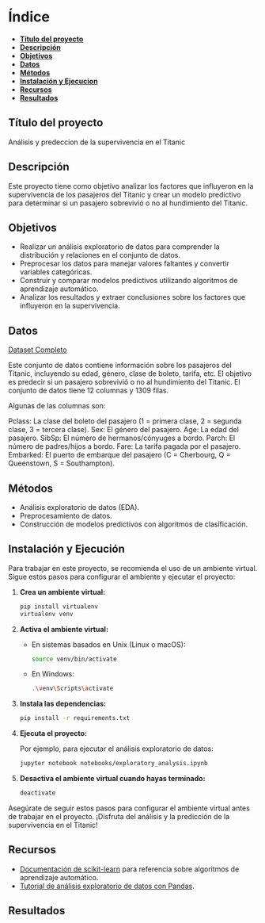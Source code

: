 # Índice

* **[Título del proyecto](#titulo-del-proyecto)**
* **[Descripción](#descripcion)**
* **[Objetivos](#objetivos)**
* **[Datos](#datos)**
* **[Métodos](#metodos)**
* **[Instalación y Ejecucion](#instalación-y-ejecución)**
* **[Recursos](#recursos)**
* **[Resultados](#resultados)**

## Título del proyecto

Análisis y predeccion de la supervivencia en el Titanic

## Descripción

Este proyecto tiene como objetivo analizar los factores que influyeron en la supervivencia de los pasajeros del Titanic y crear un modelo predictivo para determinar si un pasajero sobrevivió o no al hundimiento del Titanic.

## Objetivos

* Realizar un análisis exploratorio de datos para comprender la distribución y relaciones en el conjunto de datos.
* Preprocesar los datos para manejar valores faltantes y convertir variables categóricas.
* Construir y comparar modelos predictivos utilizando algoritmos de aprendizaje automático.
* Analizar los resultados y extraer conclusiones sobre los factores que influyeron en la supervivencia.

## Datos

[Dataset Completo](https://www.kaggle.com/competitions/titanic/overview)

Este conjunto de datos contiene información sobre los pasajeros del Titanic, incluyendo su edad, género, clase de boleto, tarifa, etc. El objetivo es predecir si un pasajero sobrevivió o no al hundimiento del Titanic. El conjunto de datos tiene 12 columnas y 1309 filas. 

Algunas de las columnas son:

Pclass: La clase del boleto del pasajero (1 = primera clase, 2 = segunda clase, 3 = tercera clase).
Sex: El género del pasajero.
Age: La edad del pasajero.
SibSp: El número de hermanos/cónyuges a bordo.
Parch: El número de padres/hijos a bordo.
Fare: La tarifa pagada por el pasajero.
Embarked: El puerto de embarque del pasajero (C = Cherbourg, Q = Queenstown, S = Southampton).

## Métodos

* Análisis exploratorio de datos (EDA).
* Preprocesamiento de datos.
* Construcción de modelos predictivos con algoritmos de clasificación.




## Instalación y Ejecución

Para trabajar en este proyecto, se recomienda el uso de un ambiente virtual. Sigue estos pasos para configurar el ambiente y ejecutar el proyecto:

1. **Crea un ambiente virtual:**

    ```bash
    pip install virtualenv
    virtualenv venv
    ```

2. **Activa el ambiente virtual:**

    - En sistemas basados en Unix (Linux o macOS):

      ```bash
      source venv/bin/activate
      ```

    - En Windows:

      ```bash
      .\venv\Scripts\activate
      ```

3. **Instala las dependencias:**

    ```bash
    pip install -r requirements.txt
    ```

4. **Ejecuta el proyecto:**

    Por ejemplo, para ejecutar el análisis exploratorio de datos:

    ```bash
    jupyter notebook notebooks/exploratory_analysis.ipynb
    ```

5. **Desactiva el ambiente virtual cuando hayas terminado:**

    ```bash
    deactivate
    ```

Asegúrate de seguir estos pasos para configurar el ambiente virtual antes de trabajar en el proyecto. ¡Disfruta del análisis y la predicción de la supervivencia en el Titanic!


## Recursos

* [Documentación de scikit-learn](https://scikit-learn.org/stable/index.html) para referencia sobre algoritmos de aprendizaje automático.
* [Tutorial de análisis exploratorio de datos con Pandas](https://www.datacamp.com/community/tutorials/pandas-tutorial-dataframe-python).

## Resultados